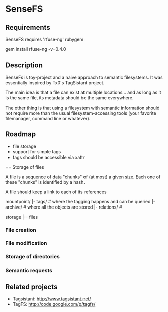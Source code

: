 
# SenseFS

## Requirements

SenseFS requires 'rfuse-ng' rubygem 

 gem install rfuse-ng -v=0.4.0

## Description

SenseFs is toy-project and a naive approach to semantic filesystems. It was
essentially inspired by Tx0's TagSistant project.

The main idea is that a file can exist at multiple locations... and as long as
it is the same file, its metadata should be the same everywhere.

The other thing is that using a filesystem with semantic information should not
require more than the usual filesystem-accessing tools (your favorite
filemanager, command line or whatever).


## Roadmap 

* file storage
* support for simple tags
* tags should be accessible via xattr

== Storage of files

A file is a sequence of data "chunks" of (at most) a given size. 
Each one of these "chunks" is identified by a hash.

A file should keep a link to each of its references

 mountpoint/
  |- tags/       # where the tagging happens and can be queried
  |- archive/    # where all the objects are stored
  |- relations/  #

 storage
  |-- files

### File creation

### File modification

### Storage of directories

### Semantic requests

## Related projects

* Tagsistant: http://www.tagsistant.net/
* TagFS: http://code.google.com/p/tagfs/
